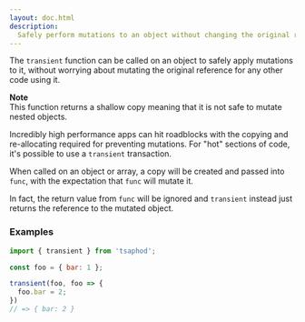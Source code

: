 ```yaml
---
layout: doc.html
description:
  Safely perform mutations to an object without changing the original reference.
---
```


The `transient` function can be called on an object to safely apply mutations to it, without worrying about mutating the original reference for any other code using it.

<div class="note">
  <i class="icon-warning"></i> <strong>Note</strong>
  <br />
  This function returns a shallow copy meaning that it is not safe to mutate nested objects.
</div>

Incredibly high performance apps can hit roadblocks with the copying and re-allocating required for preventing mutations. For "hot" sections of code, it's possible to use a `transient` transaction.

When called on an object or array, a copy will be created and passed into `func`, with the expectation that `func` will mutate it.

In fact, the return value from `func` will be ignored and `transient` instead just returns the reference to the mutated object.

### Examples

```js
import { transient } from 'tsaphod';

const foo = { bar: 1 };

transient(foo, foo => {
  foo.bar = 2;
})
// => { bar: 2 }
```
